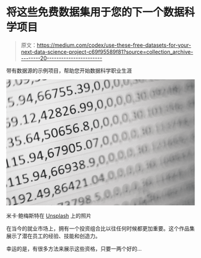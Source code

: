 # 将这些免费数据集用于您的下一个数据科学项目

> 原文：<https://medium.com/codex/use-these-free-datasets-for-your-next-data-science-project-c69f95589f81?source=collection_archive---------20----------------------->

带有数据源的示例项目，帮助您开始数据科学职业生涯

![](img/69547f1df44638e2d5fdea40036fbf0a.png)

米卡·鲍梅斯特在 [Unsplash](https://unsplash.com?utm_source=medium&utm_medium=referral) 上的照片

在当今的就业市场上，拥有一个投资组合比以往任何时候都更加重要。这个作品集展示了潜在员工的经验、技能和创造力。

幸运的是，有很多方法来展示这些资格，只要一两个好的…